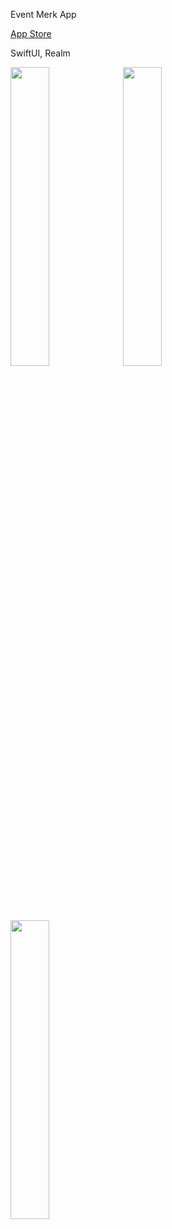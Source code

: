 Event Merk App

[App Store]([docs/CONTRIBUTING.md](https://apps.apple.com/ru/app/event-mark/id6479938370?l=en-GB))

SwiftUI, Realm

<img src="https://github.com/dartchuwak/images/blob/main/Simulator%20Screenshot%20-%20iPhone%2015%20Pro%20-%202024-03-28%20at%2011.48.25.png" width=35% height=35%>
<img src="https://github.com/dartchuwak/images/blob/main/Simulator%20Screenshot%20-%20iPhone%2015%20Pro%20-%202024-03-28%20at%2011.48.21.png" width=35% height=35%>
<img src="https://github.com/dartchuwak/images/blob/main/Simulator%20Screenshot%20-%20iPhone%2015%20Pro%20-%202024-03-28%20at%2011.48.37.png" width=35% height=35%>

